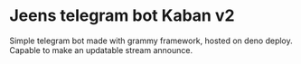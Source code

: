 # Jeens telegram bot Kaban v2

Simple telegram bot made with grammy framework, hosted on deno deploy. Capable to make an updatable stream announce.
